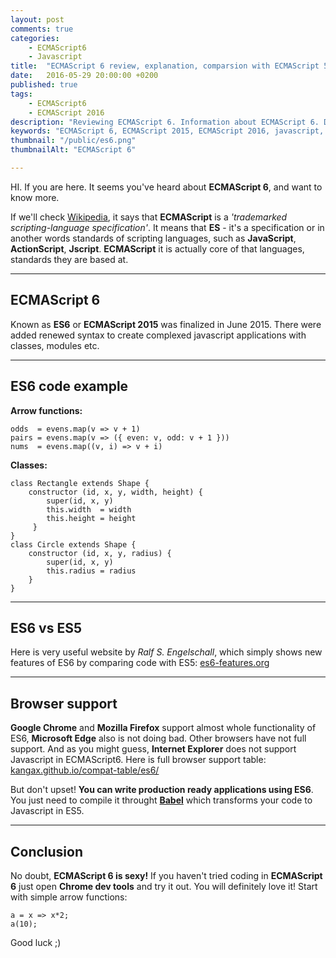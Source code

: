 ```yaml
---
layout: post
comments: true
categories:
    - ECMAScript6
    - Javascript
title:  "ECMAScript 6 review, explanation, comparsion with ECMAScript 5"
date:   2016-05-29 20:00:00 +0200
published: true
tags: 
    - ECMAScript6
    - ECMAScript 2016
description: "Reviewing ECMAScript 6. Information about ECMAScript 6. Differences between ECMAScript 5 and ECMAScript 6. ES6 code examples. Showing browser support for ECMAScript 2015."
keywords: "ECMAScript 6, ECMAScript 2015, ECMAScript 2016, javascript, es6 vs es5"
thumbnail: "/public/es6.png"
thumbnailAlt: "ECMAScript 6"

---
```



HI. If you are here. It seems you've heard about **ECMAScript 6**, and want to know more.

If we'll check [Wikipedia](https://en.wikipedia.org/wiki/ECMAScript), it says that **ECMAScript** is a _'trademarked scripting-language specification'_.
It means that **ES** - it's a specification or in another words standards of scripting languages, such as **JavaScript**, **ActionScript**, **Jscript**. 
**ECMAScript** it is actually core of that languages, standards they are based at.<!--more-->

___

## ECMAScript 6

Known as **ES6** or **ECMAScript 2015** was finalized in June 2015. There were added renewed syntax to create complexed javascript applications with classes, modules etc.

___

## ES6 code example


**Arrow functions:**

    odds  = evens.map(v => v + 1)
    pairs = evens.map(v => ({ even: v, odd: v + 1 }))
    nums  = evens.map((v, i) => v + i)



**Classes:**

    class Rectangle extends Shape {
        constructor (id, x, y, width, height) {
            super(id, x, y)
            this.width  = width
            this.height = height
         }
    }
    class Circle extends Shape {
        constructor (id, x, y, radius) {
            super(id, x, y)
            this.radius = radius
        }
    }

___

## ES6 vs ES5

Here is very useful website by _Ralf S. Engelschall_, which simply shows new features of ES6 by comparing code with ES5:
[es6-features.org](http://es6-features.org)

___

## Browser support

**Google Chrome** and **Mozilla Firefox** support almost whole functionality of ES6, **Microsoft Edge** also is not doing bad. 
Other browsers have not full support. And as you might guess, **Internet Explorer** does not support Javascript in ECMAScript6.
Here is full browser support table: [kangax.github.io/compat-table/es6/](https://kangax.github.io/compat-table/es6/)

But don't upset! **You can write production ready applications using ES6**. You just need to compile it throught **[Babel](https://babeljs.io/)**
which transforms your code to Javascript in ES5.

___

## Conclusion

No doubt, **ECMAScript 6 is sexy!**
If you haven't tried coding in **ECMAScript 6** just open **Chrome dev tools** and try it out. You will definitely love it!
Start with simple arrow functions:
    
    a = x => x*2;
    a(10);
    
Good luck ;)